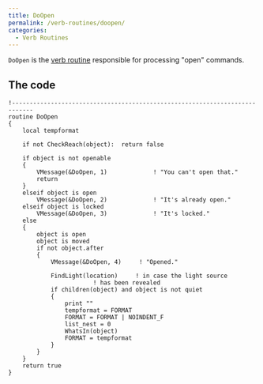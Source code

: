 ```yaml
---
title: DoOpen
permalink: /verb-routines/doopen/
categories: 
  - Verb Routines
---
```


`DoOpen` is the [verb routine](:Category:Verb_Routines)
responsible for processing "open" commands.

## The code

    !----------------------------------------------------------------------------
    routine DoOpen
    {
        local tempformat

        if not CheckReach(object):  return false

        if object is not openable
        {
            VMessage(&DoOpen, 1)             ! "You can't open that."
            return
        }
        elseif object is open
            VMessage(&DoOpen, 2)             ! "It's already open."
        elseif object is locked
            VMessage(&DoOpen, 3)             ! "It's locked."
        else
        {
            object is open
            object is moved
            if not object.after
            {
                VMessage(&DoOpen, 4)     ! "Opened."

                FindLight(location)     ! in case the light source
                            ! has been revealed
                if children(object) and object is not quiet
                {
                    print ""
                    tempformat = FORMAT
                    FORMAT = FORMAT | NOINDENT_F
                    list_nest = 0
                    WhatsIn(object)
                    FORMAT = tempformat
                }
            }
        }
        return true
    }
